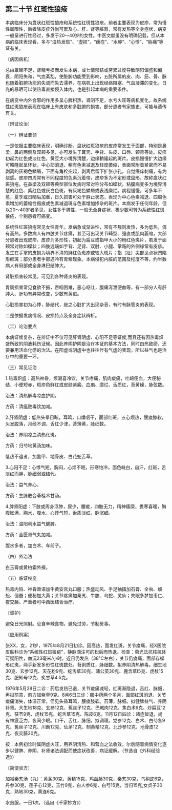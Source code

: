 ## 第二十节 红斑性狼疮

本病临床分为盘状红斑性狼疮和系统性红斑性狼疮。前者主要表现为皮疹，常为慢性局限性，后者除皮疹外尚可累及心、肝、肾等脏器，常有发热等全身症状，病变一般呈进行性经过，多发于20〜40岁的女性。中医文献虽没有明确记载，但从本病的临床表现看，多与“湿热发斑”、“虚损”、“痺症”、“水肿”、“心悸”、“胁痛”等证有关。

〔病因病机〕

总由禀赋不足，肾精亏损而发生本病，或七情郁结或劳累过度导致阴阳偏盛和偏衰，阴阳失和，气血紊乱，使脏腑功能受到影响，五脏所属的皮、肉、筋、骨、脉也随着脏腑功能的失调而失去濡养，在病机上出现经络阻塞、气血凝滞的变化。日光的暴晒可以使热毒直接侵入体内，也是引起本病的重要条件。

在病变中内外合邪的作用多呈心脾积热，肾阴不足，水亏火旺等病机变化，故系统性红斑狼疮表现在临床上有皮肤和多脏腑的损害。部分患者有家族史，可能与遗传有关。

〔辨证论治〕

（一）辨证要领

一是依据主要临床表现，明确诊断。盘状红斑狼疮的皮疹常发生于面部，特别是鼻梁，鼻的两侧及双颊多见，亦可发生于耳壳、手背、头皮、口唇、颈背等处。皮疹初起为红色或淡红色，黄豆大小境界清楚，边缘稍隆起的斑片。皮损慢慢扩大边缘可略隆起呈环状，中心部消退，稍有色素减退及轻度萎缩，表面常附着紧密而不易剥离的灰褐色鳞屑，下面有角栓突起，剥离后留下扩张小孔。自觉瘙痒刺痛，有灼烧感。皮疹四周常有不同程度的色素沉着带，皮疹多为不定形或盘形，故称盘状红斑狼疮。在鼻梁及双颊等典型部位发病时常对称分布如蝶状。粘膜病变多为境界清楚的红色、紫红色或灰白色斑，有灰褐色鱗屑或表浅糜烂。病程缓慢，可多年不愈，夏季或日晒后加重，日久损害可处于静止状态，表现为中心色素减退、四周色素增加的萎缩性瘢痕或色素减退斑与色素增加掺杂的斑片。本病发于任何年龄，但以20～40岁者多见，女性多于男性，一般无全身症状，极少数可转为系统性红斑狼疮，个别患者可癌变。

系统性红斑狼疮常见女性青年。发病急或渐进性，常有不规则发热，多为低热，偶有高热。多数病人有四肢关节疼痛，甚至可出现关节畸型、强直或肌肉萎缩，大部分患者出现皮疹。皮疹为多形性，初起为扁豆或指甲大小的粉红色斑片，若发于面颊常对称如蝶状；四肢远端如手背、足背、双肘、小腿、掌跖的外侧缘常有皮疹。发生在手掌的皮损为境界不清的鲜红色斑疹或较大斑片；指（趾）尖部见点状凹陷形瘀斑；部分患者手部遇冷有青紫现象。本病侵犯内脏的范围及程度不等，约半数病人有局部或全身淋巴结肿大。

肾脏损害较常见，可见到各种肾炎的表现。

胃肠损害常见食欲不振，吞咽困难，恶心呕吐，腹痛泻泄便血等，有一部分人有肝肿大、肝功有异常改变，少数有黄疸。

心脏损害初为心悸，脉结代，继之心脏扩大出现杂音，有时有脉管炎的表现。

二是依据发病情况、皮损特点及全身症状辨析。

（二）论治要点

本病证候复杂，在辨证中不仅可见肝肾阴虚、心阳不足等证候,而且还有因热毒炽盛所致的阴液耗伤证候。因此养阴护阴是治疗本证的基本方法，同时由热致瘀，还要兼用活血化瘀的治法。在阳虚或阴虚中也往往伴有气虚的表现，所以益气也是治疗中的重要一环。

（三）常见证治

1.热毒炽盛：高热神昏，烦渴喜冷饮，关节疼痛，肌肉痠痛，吐衄便血，大便秘结，小便短赤，斑疹色鲜红或皮肤紫癜、血疱、糜烂、舌质红，苔黄燥，脉弦数。

治法：清热解毒凉血护阴。

方药：清瘟败毒饮加减。

2.肝肾阴虚：低热头晕目眩，耳鸣，口燥咽干，面部红斑，五心烦热，腰痠膝软，头发脱落，月经不调，舌红少津，苔薄黄，脉细数。

治法：养阴凉血清热化斑。

方药：归芍地黄汤加味。

低热不退者，加鳖甲、地骨皮、白花蛇舌草。

3.心阳不足：心悸气短，胸闷，心烦不眠，形寒怕冷，面色㿠白，自汗，红斑，舌淡红而胖，脉细弱或结代。

治法：益气养心。

方药：生脉散合苓桂术甘汤。

4.脾肾阳虚：下肢或周身浮肿，尿少，腰痠，四肢无力，精神痿糜，畏寒喜暧，胸腹胀满，胸水，腹水，心悸气短，舌质淡红，脉沉细。

治法：温阳利水益气健脾。

方药：金匮肾气丸加减。

腹水多者，加白术、车前子。

（四）外治法

白玉膏或黄柏霜外搽。

（五）临证权变

热毒内陷、神昏谵语加牛黄安宫丸口服；热盛动风、手足抽搐加石膏、全虫、蜈蚣、僵蚕；便秘加大黄；关节疼痛加秦艽、牛膝、乌蛇、灵仙；失眠多梦加枣仁、夜交藤。严重者可中西医结合治疗。

〔调护〕

避免日光照射。忌食辛辣食物，避免过劳，节制房事。

〔应用例案〕

张XX，女，21岁，1975年8月21日初诊。因高热，面发红斑，关节痠痛，经X医院皮肤科诊为“系统性红斑狼疮”，静脉滴注可的松后而热退。检查：萤光法抗核抗体可疑阳性，血沉23毫米/小时。近日仍发热（38℃左右），关节仍痠痛，面部存蝶形红斑，两手新发多形性红斑数处。苔剥质红，脉细数。拟养阴清热解毒。细生地30克、玄参12克、天花粉9克、蛇舌草30克、蒲公英30克、鹿含草I5克、虎杖15克、肥知母12克、炙甘草4.5克。

1976年5月28日二诊：药后发热已退，关节痠痛减轻，红斑渐隐退，舌红、脉细，再拟前意，前方加紫草9克。8月6日三诊：服中药两个多月，面部红斑消退，关节痠痛消失，体温正常，但见头昏耳鸣，腰痠肢软。苔薄，脉细。拟健脾益气、养阴补肾。大生地18克、玄参12克、菟丝子12克、巴戟肉12克、焦白术9克、炒扁豆12克、茯苓9克、虎杖15克、蛇舌草15克、陈皮6克。11月12日四诊：诸症皆退，尚有神疲乏力，夜间少眠。口干，舌红，脉细。拟调理。党参12克、白术、白芍各9克、菟丝子12克、川断12克、仙茅12克、制黄精12克、北沙参12克、地骨皮12克、夜交藤30克。

按：本例初诊时属阴虚火旺，用养阴清热、和营血之法收效。尔后随着病情变化逐步以健脾、养阴、补肾诸法调配而使症状改善，病证缓解。（节选自《外科经验选》）

〔简便验方〕

加减秦艽汤（丸）：黄芪30克，黄精15克，鸡血藤30克，秦艽30克，乌稍蛇6克，丹参30克，莲子心12克，玉竹9克，白人参6克，白芍15克，当归15克,女贞子30克，熟地30克，黄连6克。

水煎服，一日1次。（选自《千家妙方》）
